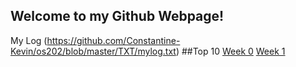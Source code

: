## Welcome to my Github Webpage!


My Log (https://github.com/Constantine-Kevin/os202/blob/master/TXT/mylog.txt)
##Top 10
[Week 0](W00/)
[Week 1](W01/)
